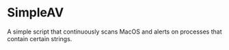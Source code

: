 # SimpleAV
A simple script that continuously scans MacOS and alerts on processes that contain certain strings.
